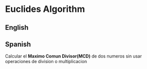 # Euclides Algorithm
## English

## Spanish

Calcular el **Maximo Comun Divisor(MCD)** de dos numeros sin usar operaciones de division o multiplicacion
